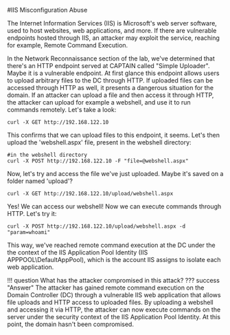 #IIS Misconfiguration Abuse 

The Internet Information Services (IIS) is Microsoft's web server software, used to host websites, web applications, and more. If there are vulnerable endpoints hosted through IIS, an attacker may exploit the service, reaching for example, Remote Command Execution.

In the Network Reconnaissance section of the lab, we've determined that there's an HTTP endpoint served at CAPTAIN called "Simple Uploader". Maybe it is a vulnerable endpoint. At first glance this endpoint allows users to upload arbitrary files to the DC through HTTP. If uploaded files can be accessed through HTTP as well, it presents a dangerous situation for the domain. If an attacker can upload a file and then access it through HTTP, the attacker can upload for example a webshell, and use it to run commands remotely. Let's take a look:

```
curl -X GET http://192.168.122.10

```

This confirms that we can upload files to this endpoint, it seems. Let's then upload the 'webshell.aspx' file, present in the webshell directory:
```
#in the webshell directory
curl -X POST http://192.168.122.10 -F "file=@webshell.aspx"
``` 

Now, let's try and access the file we've just uploaded. Maybe it's saved on a folder named 'upload'?
```
curl -X GET http://192.168.122.10/upload/webshell.aspx
```

Yes! We can access our webshell! Now we can execute commands through HTTP. Let's try it:
```
curl -X POST http://192.168.122.10/upload/webshell.aspx -d "param=whoami"
```

This way, we've reached remote command execution at the DC under the the context of the IIS Application Pool Identity (IIS APPPOOL\DefaultAppPool), which is the account IIS assigns to isolate each web application.

!!! question
    What has the attacker compromised in this attack?
??? success "Answer"
    The attacker has gained remote command execution on the Domain Controller (DC) through a vulnerable IIS web application that allows file uploads and HTTP access to uploaded files. By uploading a webshell and accessing it via HTTP, the attacker can now execute commands on the server under the security context of the IIS Application Pool Identity. At this point, the domain hasn't been compromised. 
